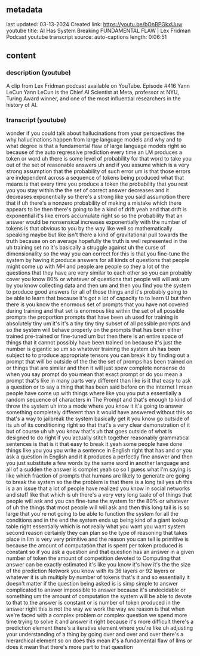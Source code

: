 ## metadata
last updated: 03-13-2024 Created
link: https://youtu.be/bOnBPGkxUuw
youtube title: AI Has System Breaking FUNDAMENTAL FLAW | Lex Fridman Podcast
youtube transcript source: auto-captions
length: 0:06:51

## content

### description (youtube)

A clip from Lex Fridman podcast available on YouTube.
Episode #416 Yann LeCun
Yann LeCun is the Chief AI Scientist at Meta, professor at NYU, Turing Award winner, and one of the most influential researchers in the history of AI.

### transcript (youtube)

wonder if you could talk about hallucinations from your perspectives the why hallucinations happen from large language models and why and to what degree is that a fundamental flaw of large language models right so because of the auto regressive prediction every time an LM produces a token or word uh there is some level of probability for that word to take you out of the set of reasonable answers uh and if you assume which is a very strong assumption that the probability of such error um is that those errors are independent across a sequence of tokens being produced what that means is that every time you produce a token the probability that you rest you you stay within the the set of correct answer decreases and it decreases exponentially so there's a strong like you said assumption there that if uh there's a nonzero probability of making a mistake which there appears to be then there's going to be a kind of drift yeah and that drift is exponential it's like errors accumulate right so so the probability that an answer would be nonsensical increases exponentially with the number of tokens is that obvious to you by the way like well so mathematically speaking maybe but like isn't there a kind of gravitational pull towards the truth because on on average hopefully the truth is well represented in the uh training set no it's basically a struggle against uh the curse of dimensionality so the way you can correct for this is that you fine-tune the system by having it produce answers for all kinds of questions that people might come up with MH and people are people so they a lot of the questions that they have are very similar to each other so you can probably cover you know 80% or whatever of questions that people will will ask um by you know collecting data and then um and then you find you the system to produce good answers for all of those things and it's probably going to be able to learn that because it's got a lot of capacity to to learn U but then there is you know the enormous set of prompts that you have not covered during training and that set is enormous like within the set of all possible prompts the proportion prompts that have been uh used for training is absolutely tiny um it's it's a tiny tiny tiny subset of all possible prompts and so the system will behave properly on the prompts that has been either trained pre-trained or fine-tuned um but then there is an entire space of things that it cannot possibly have been trained on because it's just the number is gigantic so um so whatever training the system uh has been subject to to produce appropriate tensors you can break it by finding out a prompt that will be outside of the the the set of promps has been trained on or things that are similar and then it will just spew complete nonsense do when you say prompt do you mean that exact prompt or do you mean a prompt that's like in many parts very different than like is it that easy to ask a question or to say a thing that has been said before on the internet I mean people have come up with things where like you you put a essentially a random sequence of characters in The Prompt and that's enough to kind of throw the system uh into a mode where you know it it's going to answer something completely different than it would have answered without this so that's a way to jailbreak the system basically get it you know go outside of its uh of its conditioning right so that that's a very clear demonstration of it but of course uh uh you know that's uh that goes outside of what is designed to do right if you actually stitch together reasonably grammatical sentences is that is it that easy to break it yeah some people have done things like you you you write a sentence in English right that has and or you ask a question in English and it it produces a perfectly fine answer and then you just substitute a few words by the same word in another language and all of a sudden the answer is complet yeah so so I guess what I'm saying is like which fraction of prompts that humans are likely to generate are going to break the system so the the problem is that there is a long tail yes uh this is a an issue that a lot of people have realized you know in social networks and stuff like that which is uh there's a very very long taale of of things that people will ask and you can fine-tune the system for the 80% or whatever of uh the things that most people will will ask and then this long tail is is so large that you're not going to be able to function the system for all the conditions and in the end the system ends up being kind of a giant lookup table right essentially which is not really what you want you want system second reason certainly they can plan so the type of reasoning that takes place in llm is very very primitive and the reason you can tell is primitive is because the amount of computation that is spent per token produced is constant so if you ask a question and that question has an answer in a given number of token the amount of competition devoted to Computing that answer can be exactly estimated it's like you know it's how it's the the size of the prediction Network you know with its 36 layers or 92 layers or whatever it is uh multiply by number of tokens that's it and so essentially it doesn't matter if the question being asked is is simp simple to answer complicated to answer impossible to answer because it's undecidable or something um the amount of computation the system will be able to devote to that to the answer is constant or is number of token produced in the answer right this is not the way we work the way we reason is that when we're faced with a complex problem or complex question we spend more time trying to solve it and answer it right because it's more difficult there's a prediction element there's a iterative element where you're like uh adjusting your understanding of a thing by going over and over and over there's a hierarchical element so on does this mean it's a fundamental flaw of llms or does it mean that there's more part to that question
